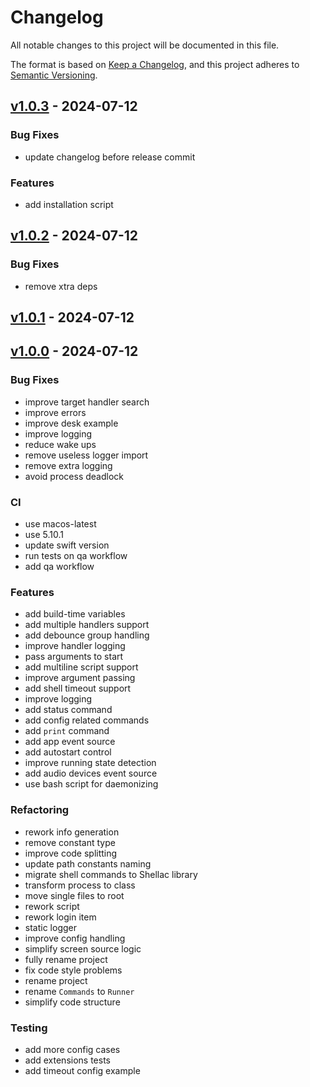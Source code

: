 # Changelog

All notable changes to this project will be documented in this file.

The format is based on [Keep a Changelog][],
and this project adheres to [Semantic Versioning][].


## [v1.0.3](https://github.com/mishamyrt/runon/releases/tag/v1.0.3) - 2024-07-12
### Bug Fixes
- update changelog before release commit

### Features
- add installation script


## [v1.0.2](https://github.com/mishamyrt/runon/releases/tag/v1.0.2) - 2024-07-12
### Bug Fixes
- remove xtra deps


## [v1.0.1](https://github.com/mishamyrt/runon/releases/tag/v1.0.1) - 2024-07-12

## [v1.0.0](https://github.com/mishamyrt/runon/releases/tag/v1.0.0) - 2024-07-12
### Bug Fixes
- improve target handler search
- improve errors
- improve desk example
- improve logging
- reduce wake ups
- remove useless logger import
- remove extra logging
- avoid process deadlock

### CI
- use macos-latest
- use 5.10.1
- update swift version
- run tests on qa workflow
- add qa workflow

### Features
- add build-time variables
- add multiple handlers support
- add debounce group handling
- improve handler logging
- pass arguments to start
- add multiline script support
- improve argument passing
- add shell timeout support
- improve logging
- add status command
- add config related commands
- add `print` command
- add app event source
- add autostart control
- improve running state detection
- add audio devices event source
- use bash script for daemonizing

### Refactoring
- rework info generation
- remove constant type
- improve code splitting
- update path constants naming
- migrate shell commands to Shellac library
- transform process to class
- move single files to root
- rework script
- rework login item
- static logger
- improve config handling
- simplify screen source logic
- fully rename project
- fix code style problems
- rename project
- rename `Commands` to `Runner`
- simplify code structure

### Testing
- add more config cases
- add extensions tests
- add timeout config example

[keep a changelog]: https://keepachangelog.com/en/1.0.0/
[semantic versioning]: https://semver.org/spec/v2.0.0.html
[Unreleased]: https://github.com/mishamyrt/runon/compare/v1.0.3...HEAD
[v1.0.3]: https://github.com/mishamyrt/runon/compare/v1.0.2...v1.0.3
[v1.0.2]: https://github.com/mishamyrt/runon/compare/v1.0.1...v1.0.2
[v1.0.1]: https://github.com/mishamyrt/runon/compare/v1.0.0...v1.0.1
